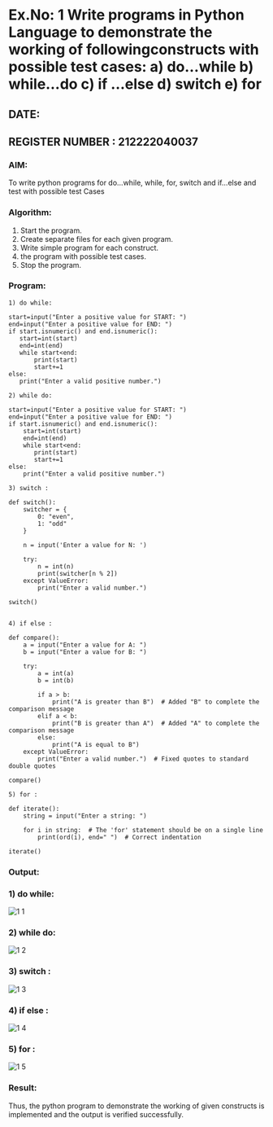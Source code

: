 # Ex.No: 1 Write programs in Python Language to demonstrate the working of followingconstructs with possible test cases: a) do…while b) while…do c) if …else d) switch e) for 


## DATE: 

## REGISTER NUMBER : 212222040037

### AIM:  

To write python programs for do…while, while, for, switch and if…else and test with possible test 
Cases 

### Algorithm:

1. Start the program.
2. Create separate files for each given program.
3. Write simple program for each construct.
4.  the program with possible test cases.
5. Stop the program.

### Program:
 
```
1) do while:

start=input("Enter a positive value for START: ")
end=input("Enter a positive value for END: ")
if start.isnumeric() and end.isnumeric():
   start=int(start)
   end=int(end)
   while start<end:
       print(start)
       start+=1
else:
   print("Enter a valid positive number.")

2) while do:

start=input("Enter a positive value for START: ")
end=input("Enter a positive value for END: ")
if start.isnumeric() and end.isnumeric():
    start=int(start)
    end=int(end)
    while start<end:
       print(start)
       start+=1
else:
    print("Enter a valid positive number.")

3) switch :

def switch(): 
    switcher = { 
        0: "even", 
        1: "odd" 
    } 
    
    n = input('Enter a value for N: ') 
    
    try: 
        n = int(n) 
        print(switcher[n % 2]) 
    except ValueError: 
        print("Enter a valid number.") 

switch()


4) if else :

def compare(): 
    a = input("Enter a value for A: ") 
    b = input("Enter a value for B: ") 
    
    try: 
        a = int(a) 
        b = int(b) 
        
        if a > b: 
            print("A is greater than B")  # Added "B" to complete the comparison message
        elif a < b: 
            print("B is greater than A")  # Added "A" to complete the comparison message
        else: 
            print("A is equal to B") 
    except ValueError: 
        print("Enter a valid number.")  # Fixed quotes to standard double quotes

compare()

5) for :

def iterate(): 
    string = input("Enter a string: ") 
    
    for i in string:  # The 'for' statement should be on a single line
        print(ord(i), end=" ")  # Correct indentation

iterate()

```

### Output:

### 1) do while:
![1 1](https://github.com/user-attachments/assets/19927084-b472-4a79-b26d-950eac871d3a)

### 2) while do:
![1 2](https://github.com/user-attachments/assets/73180bc6-3096-47f1-9bf9-9ee965fe6d1d)

### 3) switch :
![1 3](https://github.com/user-attachments/assets/602c6a4f-dbae-4d05-a221-efe21170bafd)

### 4) if else :
![1 4](https://github.com/user-attachments/assets/d358c0bb-e3c6-4f15-84e4-6bc342066556)

### 5) for :
![1 5](https://github.com/user-attachments/assets/07743f2f-545d-449d-827d-3a36568d670a)


### Result:

Thus, the python program to demonstrate the working of given constructs is implemented and the output is verified successfully.


